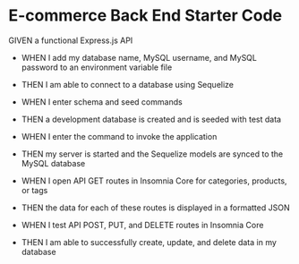 # E-commerce Back End Starter Code

GIVEN a functional Express.js API

* WHEN I add my database name, MySQL username, and MySQL password to an environment variable file

* THEN I am able to connect to a database using Sequelize

* WHEN I enter schema and seed commands

* THEN a development database is created and is seeded with test data

* WHEN I enter the command to invoke the application

* THEN my server is started and the Sequelize models are synced to the MySQL database

* WHEN I open API GET routes in Insomnia Core for categories, products, or tags

* THEN the data for each of these routes is displayed in a formatted JSON

* WHEN I test API POST, PUT, and DELETE routes in Insomnia Core

* THEN I am able to successfully create, update, and delete data in my database